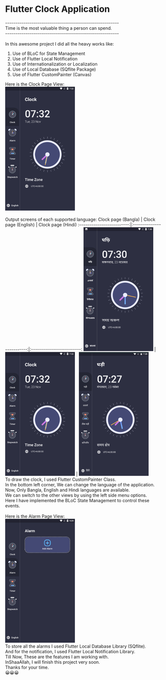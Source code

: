 # Flutter Clock Application
---------------------------------------------------------<br>
Time is the most valuable thing a person can spend.<br>
---------------------------------------------------------<br>
<br>
In this awesome project I did all the heavy works like:<br>
1. Use of BLoC for State Management<br>
2. Use of Flutter Local Notification<br>
3. Use of Internationalization or Localization<br>
4. Use of Local Database (SQflite Package)<br>
5. Use of Flutter CustomPainter (Canvas)<br>

Here is the Clock Page View:<br>
<img src="screenshots/Clock_page_en.png" alt="Clock Page View" height=400 /><br>
<br>
Output screens of each supported language:
Clock page (Bangla)        |  Clock page (English)     |  Clock page (Hindi)
:-------------------------:|:-------------------------:|:-------------------------:
<img src="screenshots/Clock_page_bn.png" alt="Clock Page (Bangla)" height=400 />  |  <img src="screenshots/Clock_page_en.png" alt="Clock Page (English)" height=400 />  |  <img src="screenshots/Clock_page_hi.png" alt="Clock Page (Hindi)" height=400 />
<br>
To draw the clock, I used Flutter CustomPainter Class.<br>
In the bottom left corner, We can change the language of the application.<br>
Now, Only Bangla, English and Hindi languages are available.<br>
We can switch to the other views by using the left side menu options.<br>
Here I have implemented the BLoC State Management to control these events.<br>
<br>
Here is the Alarm Page View:<br>
<img src="screenshots/Alarm_page.png" alt="Alarm Page View" height=400 /><br>
To store all the alarms I used Flutter Local Database Library (SQflite).<br>
And for the notification, I used Flutter Local Notification Library.<br>
Till Now, These are the features I am working with.<br>
InShaaAllah, I will finish this project very soon.<br>
Thanks for your time.<br>
😀😀😀

